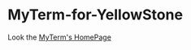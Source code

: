 MyTerm-for-YellowStone
======================

Look the [MyTerm's HomePage](https://github.com/gamesun/MyTerm/tree/master#myterm)  
